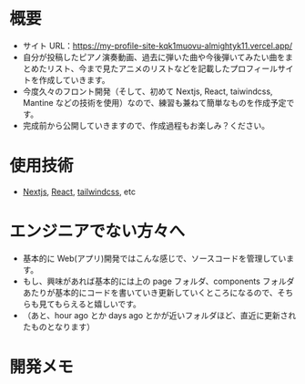# 概要

- サイト URL：https://my-profile-site-kqk1muovu-almightyk11.vercel.app/
- 自分が投稿したピアノ演奏動画、過去に弾いた曲や今後弾いてみたい曲をまとめたリスト、今まで見たアニメのリストなどを記載したプロフィールサイトを作成していきます。
- 今度久々のフロント開発（そして、初めて Nextjs, React, taiwindcss, Mantine などの技術を使用）なので、練習も兼ねて簡単なものを作成予定です。
- 完成前から公開していきますので、作成過程もお楽しみ？ください。

# 使用技術

- [Nextjs](https://nextjs.org/), [React](https://beta.reactjs.org/), [tailwindcss](tailwindcss), etc

# エンジニアでない方々へ

- 基本的に Web(アプリ)開発ではこんな感じで、ソースコードを管理しています。
- もし、興味があれば基本的には上の page フォルダ、components フォルダあたりが基本的にコードを書いていき更新していくところになるので、そちらも見てもらえると嬉しいです。
- （あと、hour ago とか days ago とかが近いフォルダほど、直近に更新されたものとなります）

# 開発メモ
